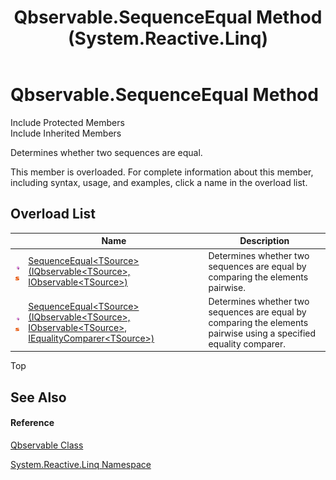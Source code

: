 ﻿---
title: Qbservable.SequenceEqual Method  (System.Reactive.Linq)
TOCTitle: SequenceEqual Method
ms:assetid: Overload:System.Reactive.Linq.Qbservable.SequenceEqual
ms:mtpsurl: https://msdn.microsoft.com/en-us/library/system.reactive.linq.qbservable.sequenceequal(v=VS.103)
ms:contentKeyID: 36068714
ms.date: 06/28/2011
mtps_version: v=VS.103
f1_keywords:
- System.Reactive.Linq.Qbservable.SequenceEqual
- System.Reactive.Linq.Qbservable.SequenceEqual``1
dev_langs:
- CSharp
- JScript
- VB
- FSharp
---

# Qbservable.SequenceEqual Method

Include Protected Members  
Include Inherited Members  

Determines whether two sequences are equal.

This member is overloaded. For complete information about this member, including syntax, usage, and examples, click a name in the overload list.

## Overload List

<table>
<thead>
<tr class="header">
<th> </th>
<th>Name</th>
<th>Description</th>
</tr>
</thead>
<tbody>
<tr class="odd">
<td><img src="images\Hh303103.pubmethod(en-us,VS.103).gif" title="Public method" alt="Public method" /><img src="images\Hh244319.static(en-us,VS.103).gif" title="Static member" alt="Static member" /></td>
<td><a href="https://msdn.microsoft.com/en-us/library/m:system.reactive.linq.qbservable.sequenceequal%60%601(system.reactive.linq.iqbservable%7b%60%600%7d%2csystem.iobservable%7b%60%600%7d)(v=VS.103)">SequenceEqual&lt;TSource&gt;(IQbservable&lt;TSource&gt;, IObservable&lt;TSource&gt;)</a></td>
<td>Determines whether two sequences are equal by comparing the elements pairwise.</td>
</tr>
<tr class="even">
<td><img src="images\Hh303103.pubmethod(en-us,VS.103).gif" title="Public method" alt="Public method" /><img src="images\Hh244319.static(en-us,VS.103).gif" title="Static member" alt="Static member" /></td>
<td><a href="https://msdn.microsoft.com/en-us/library/m:system.reactive.linq.qbservable.sequenceequal%60%601(system.reactive.linq.iqbservable%7b%60%600%7d%2csystem.iobservable%7b%60%600%7d%2csystem.collections.generic.iequalitycomparer%7b%60%600%7d)(v=VS.103)">SequenceEqual&lt;TSource&gt;(IQbservable&lt;TSource&gt;, IObservable&lt;TSource&gt;, IEqualityComparer&lt;TSource&gt;)</a></td>
<td>Determines whether two sequences are equal by comparing the elements pairwise using a specified equality comparer.</td>
</tr>
</tbody>
</table>

Top

## See Also

#### Reference

[Qbservable Class](hh211693\(v=vs.103\).md)

[System.Reactive.Linq Namespace](hh211929\(v=vs.103\).md)

